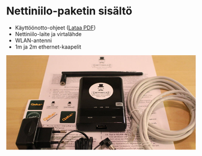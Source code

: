 # Nettiniilo-paketin sisältö

- Käyttöönotto-ohjeet ([Lataa PDF](https://dl.dropboxusercontent.com/u/13648061/nettiniilo/nettiniilo-kayttoonotto.pdf))
- Nettiniilo-laite ja virtalähde
- WLAN-antenni
- 1m ja 2m ethernet-kaapelit

![Kuva paketin sisällöstä](/images/nettiniilo-paketin-sisalto.jpg "Nettiniilo-paketin sisältö")